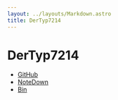 ```yaml
---
layout: ../layouts/Markdown.astro
title: DerTyp7214
---
```


# DerTyp7214

- [GitHub](https://github.com/dertyp7214)
- [NoteDown](https://notedown.dev)
- [Bin](https://bin.dertyp.dev)